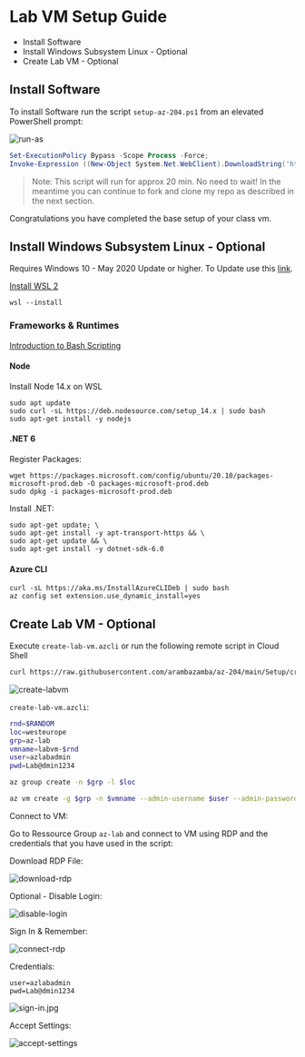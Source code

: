 # Lab VM Setup Guide

- Install Software
- Install Windows Subsystem Linux - Optional
- Create Lab VM - Optional

## Install Software

To install Software run the script `setup-az-204.ps1` from an elevated PowerShell prompt:

![run-as](_images/run-as.jpg)

```powershell
Set-ExecutionPolicy Bypass -Scope Process -Force;
Invoke-Expression ((New-Object System.Net.WebClient).DownloadString('https://raw.githubusercontent.com/ARambazamba/AZ-204/master/Setup/setup-az-204.ps1'))
```

> Note: This script will run for approx 20 min. No need to wait! In the meantime you can continue to fork and clone my repo as described in the next section.

Congratulations you have completed the base setup of your class vm.

## Install Windows Subsystem Linux - Optional

Requires Windows 10 - May 2020 Update or higher. To Update use this [link](https://www.microsoft.com/de-de/software-download/windows10).

[Install WSL 2](https://docs.microsoft.com/en-us/windows/wsl/install)

```
wsl --install
```

### Frameworks & Runtimes

[Introduction to Bash Scripting](https://www.taniarascia.com/how-to-create-and-use-bash-scripts/)

#### Node

Install Node 14.x on WSL

```
sudo apt update
sudo curl -sL https://deb.nodesource.com/setup_14.x | sudo bash
sudo apt-get install -y nodejs
```

#### .NET 6 

Register Packages:

```
wget https://packages.microsoft.com/config/ubuntu/20.10/packages-microsoft-prod.deb -O packages-microsoft-prod.deb
sudo dpkg -i packages-microsoft-prod.deb
```
Install .NET:

```
sudo apt-get update; \
sudo apt-get install -y apt-transport-https && \
sudo apt-get update && \
sudo apt-get install -y dotnet-sdk-6.0
```

#### Azure CLI

```
curl -sL https://aka.ms/InstallAzureCLIDeb | sudo bash
az config set extension.use_dynamic_install=yes
```

## Create Lab VM - Optional

Execute `create-lab-vm.azcli` or run the following remote script in Cloud Shell

```bash
curl https://raw.githubusercontent.com/arambazamba/az-204/main/Setup/create-lab-vm.azcli | bash
```

![create-labvm](_images/create-lab-vm.jpg)

`create-lab-vm.azcli`:

```bash
rnd=$RANDOM
loc=westeurope
grp=az-lab
vmname=labvm-$rnd
user=azlabadmin
pwd=Lab@dmin1234

az group create -n $grp -l $loc

az vm create -g $grp -n $vmname --admin-username $user --admin-password $pwd --image MicrosoftWindowsDesktop:Windows-10:win10-21h2-pro-g2:latest --size Standard_E2s_v3 --public-ip-sku Standard
```

Connect to VM:

Go to Ressource Group `az-lab` and connect to VM using RDP and the credentials that you have used in the script:

Download RDP File:

![download-rdp](_images/download-rdp.jpg)

Optional - Disable Login:

![disable-login](_images/disable-login.jpg)

Sign In & Remember:

![connect-rdp](_images/trust-vm.jpg)

Credentials:

```
user=azlabadmin
pwd=Lab@dmin1234
```

![sign-in.jpg](_images/sign-in.jpg)

Accept Settings:

![accept-settings](_images/accept-settings.jpg)
